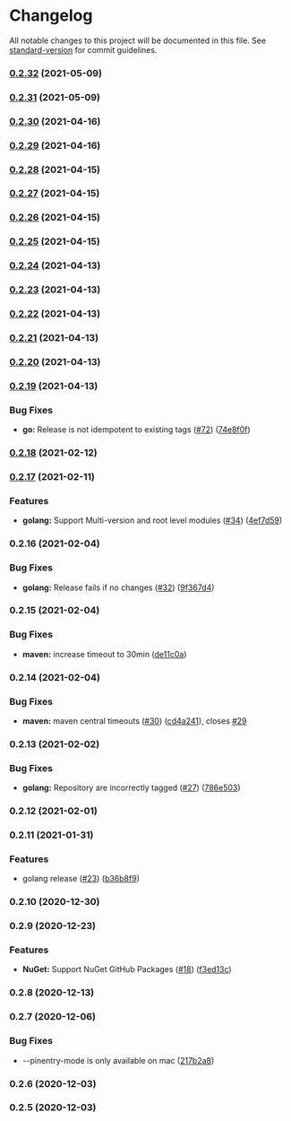 # Changelog

All notable changes to this project will be documented in this file. See [standard-version](https://github.com/conventional-changelog/standard-version) for commit guidelines.

### [0.2.32](https://github.com/aws/jsii-release/compare/v0.2.31...v0.2.32) (2021-05-09)

### [0.2.31](https://github.com/aws/jsii-release/compare/v0.2.30...v0.2.31) (2021-05-09)

### [0.2.30](https://github.com/aws/jsii-release/compare/v0.2.29...v0.2.30) (2021-04-16)

### [0.2.29](https://github.com/aws/jsii-release/compare/v0.2.28...v0.2.29) (2021-04-16)

### [0.2.28](https://github.com/aws/jsii-release/compare/v0.2.27...v0.2.28) (2021-04-15)

### [0.2.27](https://github.com/aws/jsii-release/compare/v0.2.26...v0.2.27) (2021-04-15)

### [0.2.26](https://github.com/aws/jsii-release/compare/v0.2.25...v0.2.26) (2021-04-15)

### [0.2.25](https://github.com/aws/jsii-release/compare/v0.2.24...v0.2.25) (2021-04-15)

### [0.2.24](https://github.com/aws/jsii-release/compare/v0.2.23...v0.2.24) (2021-04-13)

### [0.2.23](https://github.com/aws/jsii-release/compare/v0.2.22...v0.2.23) (2021-04-13)

### [0.2.22](https://github.com/aws/jsii-release/compare/v0.2.21...v0.2.22) (2021-04-13)

### [0.2.21](https://github.com/aws/jsii-release/compare/v0.2.20...v0.2.21) (2021-04-13)

### [0.2.20](https://github.com/aws/jsii-release/compare/v0.2.19...v0.2.20) (2021-04-13)

### [0.2.19](https://github.com/aws/jsii-release/compare/v0.2.17...v0.2.19) (2021-04-13)


### Bug Fixes

* **go:** Release is not idempotent to existing tags ([#72](https://github.com/aws/jsii-release/issues/72)) ([74e8f0f](https://github.com/aws/jsii-release/commit/74e8f0fac1d7d27109fc422f6723958ec34d8e89))

### [0.2.18](https://github.com/aws/jsii-release/compare/v0.2.17...v0.2.18) (2021-02-12)

### [0.2.17](https://github.com/aws/jsii-release/compare/v0.2.16...v0.2.17) (2021-02-11)


### Features

* **golang:** Support Multi-version and root level modules ([#34](https://github.com/aws/jsii-release/issues/34)) ([4ef7d59](https://github.com/aws/jsii-release/commit/4ef7d599ff2db405a388248218814edda256984e))

### 0.2.16 (2021-02-04)


### Bug Fixes

* **golang:** Release fails if no changes ([#32](https://github.com/aws/jsii-release/issues/32)) ([9f367d4](https://github.com/aws/jsii-release/commit/9f367d41659c6d7b5324b9d6f5f4d3eea796213f))

### 0.2.15 (2021-02-04)


### Bug Fixes

* **maven:** increase timeout to 30min ([de11c0a](https://github.com/aws/jsii-release/commit/de11c0a84923ce4fc211a62d69f811841d199c05))

### 0.2.14 (2021-02-04)


### Bug Fixes

* **maven:** maven central timeouts ([#30](https://github.com/aws/jsii-release/issues/30)) ([cd4a241](https://github.com/aws/jsii-release/commit/cd4a24179fdd45d9c503e8ff2b7294fc09dace46)), closes [#29](https://github.com/aws/jsii-release/issues/29)

### 0.2.13 (2021-02-02)


### Bug Fixes

* **golang:** Repository are incorrectly tagged ([#27](https://github.com/aws/jsii-release/issues/27)) ([786e503](https://github.com/aws/jsii-release/commit/786e5034a193cb5cbf9711af2405b1c76369e2a8))

### 0.2.12 (2021-02-01)

### 0.2.11 (2021-01-31)


### Features

* golang release ([#23](https://github.com/aws/jsii-release/issues/23)) ([b36b8f9](https://github.com/aws/jsii-release/commit/b36b8f919d721c0ded2a87d5cad6e12bdf155c96))

### 0.2.10 (2020-12-30)

### 0.2.9 (2020-12-23)


### Features

* **NuGet:** Support NuGet GitHub Packages ([#18](https://github.com/aws/jsii-release/issues/18)) ([f3ed13c](https://github.com/aws/jsii-release/commit/f3ed13cb19ee12601cbe5dd008b7c23528a58a5d))

### 0.2.8 (2020-12-13)

### 0.2.7 (2020-12-06)


### Bug Fixes

* --pinentry-mode is only available on mac ([217b2a8](https://github.com/aws/jsii-release/commit/217b2a8c695aa5f0e33ae4998f2069adf4b0e7bf))

### 0.2.6 (2020-12-03)

### 0.2.5 (2020-12-03)
